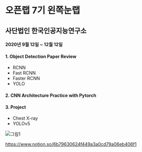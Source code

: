 # 오픈랩 7기 왼쪽눈랩
## 사단법인 한국인공지능연구소

#### 2020년 9월 12일 ~ 12월 12일

#### 1. Object Detection Paper Review
- RCNN
- Fast RCNN
- Faster RCNN
- YOLO

#### 2. CNN Architecture Practice with Pytorch

#### 3. Project
- Chest X-ray
- YOLOv5

![그림1](https://user-images.githubusercontent.com/71136942/102185344-44ac0a80-3ef4-11eb-94d8-ae99b739dd04.png)

https://www.notion.so/6b79630624f449a3a0cd79a06eb406f1

